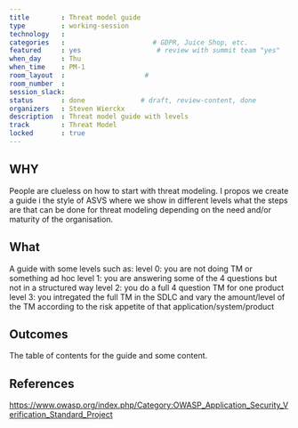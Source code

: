 ```yaml
---
title        : Threat model guide
type         : working-session
technology   :
categories   :                      # GDPR, Juice Shop, etc.
featured     : yes                   # review with summit team "yes"
when_day     : Thu
when_time    : PM-1
room_layout  :                    #
room_number  :
session_slack:
status       : done              # draft, review-content, done
organizers   : Steven Wierckx
description  : Threat model guide with levels
track        : Threat Model
locked       : true
---
```


## WHY

People are clueless on how to start with threat modeling. I propos we create a guide i the style of ASVS where we show in different levels what the steps are that can be done for threat modeling depending on the need and/or maturity of the organisation.

## What

 A guide with some levels such as:
 level 0: you are not doing TM or something ad hoc
 level 1: you are answering some of the 4 questions but not in a structured way
 level 2: you do a full 4 question TM for one product
 level 3: you intregated the full TM in the SDLC and vary the amount/level of the TM according to the risk appetite of that application/system/product

## Outcomes

The table of contents for the guide and some content.

## References

https://www.owasp.org/index.php/Category:OWASP_Application_Security_Verification_Standard_Project
